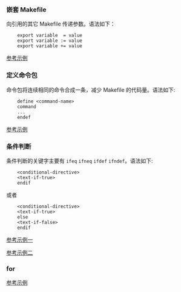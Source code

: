 
### 嵌套 Makefile

向引用的其它 Makefile 传递参数。语法如下：
```make
    export variable  = value
    export variable := value
    export variable += value
```
[参考示例](tests/09_Makefile_passpara)


### 定义命令包

命令包将连续相同的命令合成一条，减少 Makefile 的代码量。语法如下:
```make
    define <command-name>
    command
    ...
    endef
```
[参考示例](tests/10_Makefile_cmdpkg)


### 条件判断

条件判断的关键字主要有 `ifeq` `ifneq` `ifdef` `ifndef`。语法如下:
```make
    <conditional-directive>
    <text-if-true>
    endif
```
或者
```make
    <conditional-directive>
    <text-if-true>
    else
    <text-if-false>
    endif
```
[参考示例一](tests/11_Makefile_if)

[参考示例二](tests/11_Makefile_if2)


### for

[参考示例](tests/36_Makefile_for)
